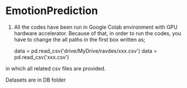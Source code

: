 # EmotionPrediction

1. All the codes have been run in Google Colab environment with GPU hardware accelerator.
Because of that, in order to run the codes, you have to change the all paths in the first box written as;
	
	data = pd.read_csv('drive/MyDrive/ravdes/xxx.csv')
	data = pd.read_csv('xxx.csv')

in which all related csv files are provided.

Datasets are in DB folder